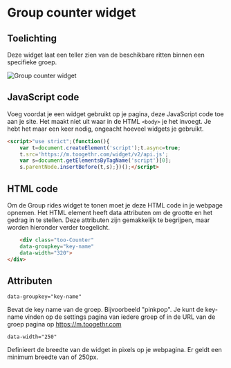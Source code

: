 Group counter widget
====================

## Toelichting

Deze widget laat een teller zien van de beschikbare ritten binnen een specifieke groep.

![Group counter widget](http://www.toogethr.com/sites/default/files/styles/large/public/1/counter.png?itok=SxYEgFCt)

## JavaScript code

Voeg voordat je een widget gebruikt op je pagina, deze JavaScript code toe aan je site. Het maakt niet uit waar in de HTML `<body>` je het invoegt. Je hebt het maar een keer nodig, ongeacht hoeveel widgets je gebruikt.

```html
<script>"use strict";(function(){
	var t=document.createElement('script');t.async=true; 
	t.src='https://m.toogethr.com/widget/v2/api.js'; 
	var s=document.getElementsByTagName('script')[0]; 
	s.parentNode.insertBefore(t,s);})();</script>
```

## HTML code

Om de Group rides widget te tonen moet je deze HTML code in je webpage opnemen. Het HTML element heeft data attributen om de grootte en het gedrag in te stellen. Deze attributen zijn gemakkelijk te begrijpen, maar worden hieronder verder toegelicht.

```html
	<div class="too-Counter"
	data-groupkey="key-name"
	data-width="320">
</div>
``` 

## Attributen

`data-groupkey="key-name"`

Bevat de key name van de groep. Bijvoorbeeld "pinkpop". Je kunt de key-name vinden op de settings pagina van iedere groep of in de URL van de groep pagina op https://m.toogethr.com

`data-width="250"`

Definieert de breedte van de widget in pixels op je webpagina. Er geldt een minimum breedte van of 250px.
